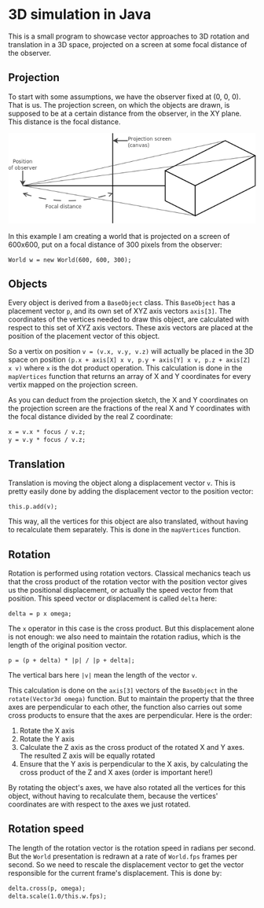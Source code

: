 3D simulation in Java
=====================

This is a small program to showcase vector approaches to 3D rotation and translation in a 3D space, projected on a screen at some focal distance of the observer.

Projection
----------

To start with some assumptions, we have the observer fixed at (0, 0, 0). That is us. The projection screen, on which the objects are drawn, is supposed to be at a certain distance from the observer, in the XY plane. This distance is the focal distance.

![Projection explanation](https://github.com/wthielen/3dsim/raw/master/img/projection.png)

In this example I am creating a world that is projected on a screen of 600x600, put on a focal distance of 300 pixels from the observer:

    World w = new World(600, 600, 300);

Objects
-------

Every object is derived from a `BaseObject` class. This `BaseObject` has a placement vector `p`, and its own set of XYZ axis vectors `axis[3]`. The coordinates of the vertices needed to draw this object, are calculated with respect to this set of XYZ axis vectors. These axis vectors are placed at the position of the placement vector of this object.

So a vertix on position `v = (v.x, v.y, v.z)` will actually be placed in the 3D space on position `(p.x + axis[X] x v, p.y + axis[Y] x v, p.z + axis[Z] x v)` where `x` is the dot product operation. This calculation is done in the `mapVertices` function that returns an array of X and Y coordinates for every vertix mapped on the projection screen.

As you can deduct from the projection sketch, the X and Y coordinates on the projection screen are the fractions of the real X and Y coordinates with the focal distance divided by the real Z coordinate:

    x = v.x * focus / v.z;
    y = v.y * focus / v.z;


Translation
-----------

Translation is moving the object along a displacement vector `v`. This is pretty easily done by adding the displacement vector to the position vector:

    this.p.add(v);

This way, all the vertices for this object are also translated, without having to recalculate them separately. This is done in the `mapVertices` function.

Rotation
--------

Rotation is performed using rotation vectors. Classical mechanics teach us that the cross product of the rotation vector with the position vector gives us the positional displacement, or actually the speed vector from that position. This speed vector or displacement is called `delta` here:

    delta = p x omega;

The `x` operator in this case is the cross product. But this displacement alone is not enough: we also need to maintain the rotation radius, which is the length of the original position vector.

    p = (p + delta) * |p| / |p + delta|;

The vertical bars here `|v|` mean the length of the vector `v`.

This calculation is done on the `axis[3]` vectors of the `BaseObject` in the `rotate(Vector3d omega)` function. But to maintain the property that the three axes are perpendicular to each other, the function also carries out some cross products to ensure that the axes are perpendicular. Here is the order:

1. Rotate the X axis
2. Rotate the Y axis
3. Calculate the Z axis as the cross product of the rotated X and Y axes. The resulted Z axis will be equally rotated
4. Ensure that the Y axis is perpendicular to the X axis, by calculating the cross product of the Z and X axes (order is important here!)

By rotating the object's axes, we have also rotated all the vertices for this object, without having to recalculate them, because the vertices' coordinates are with respect to the axes we just rotated.

Rotation speed
--------------

The length of the rotation vector is the rotation speed in radians per second. But the `World` presentation is redrawn at a rate of `World.fps` frames per second. So we need to rescale the displacement vector to get the vector responsible for the current frame's displacement. This is done by:

    delta.cross(p, omega);
    delta.scale(1.0/this.w.fps);

